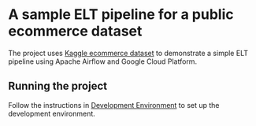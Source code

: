 # A sample ELT pipeline for a public ecommerce dataset

The project uses [Kaggle ecommerce dataset](https://www.kaggle.com/datasets/mkechinov/ecommerce-events-history-in-cosmetics-shop) to demonstrate a simple ELT pipeline using Apache Airflow and Google Cloud Platform.

## Running the project

Follow the instructions in [Development Environment](dev/README.md) to set up the development environment.